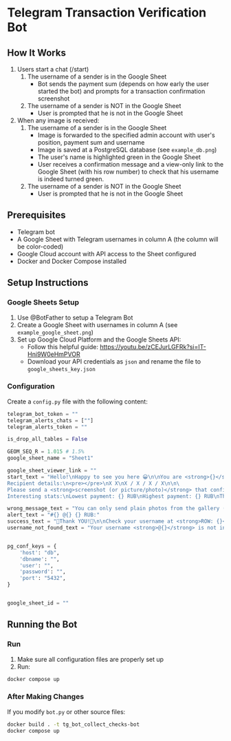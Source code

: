 # Telegram Transaction Verification Bot

## How It Works

1. Users start a chat (/start)
    1. The username of a sender is in the Google Sheet
        - Bot sends the payment sum (depends on how early the user started the bot) and prompts for a transaction confirmation screenshot
    2. The username of a sender is NOT in the Google Sheet
        - User is prompted that he is not in the Google Sheet
2. When any image is received:
   1. The username of a sender is in the Google Sheet
      - Image is forwarded to the specified admin account with user's position, payment sum and username
      - Image is saved at a PostgreSQL database (see `example_db.png`)
      - The user's name is highlighted green in the Google Sheet
      - User receives a confirmation message and a view-only link to the Google Sheet (with his row number) to check that his username is indeed turned green.
   2. The username of a sender is NOT in the Google Sheet
      - User is prompted that he is not in the Google Sheet

## Prerequisites

- Telegram bot
- A Google Sheet with Telegram usernames in column A (the column will be color-coded)
- Google Cloud account with API access to the Sheet configured
- Docker and Docker Compose installed

## Setup Instructions

### Google Sheets Setup

1. Use @BotFather to setup a Telegram Bot
2. Create a Google Sheet with usernames in column A (see `example_google_sheet.png`)
3. Set up Google Cloud Platform and the Google Sheets API:
   - Follow this helpful guide: https://youtu.be/zCEJurLGFRk?si=IT-Hni9W0eHmPVOR
   - Download your API credentials as `json` and rename the file to `google_sheets_key.json`

### Configuration

Create a `config.py` file with the following content:

```python
telegram_bot_token = ""
telegram_alerts_chats = [""]
telegram_alerts_token = ""

is_drop_all_tables = False

GEOM_SEQ_R = 1.015 # 1.5%
google_sheet_name = "Sheet1"

google_sheet_viewer_link = ""
start_text = "Hello!\nHappy to see you here 😀\n\nYou are <strong>{}</strong> out of {}\n\nYour payment is <strong>{} RUB</strong>.\n\n\
Recipient details:\n<pre></pre>\nX X\nX / X / X / X\n\n\
Please send a <strong>screenshot (or picture/photo)</strong> that confirms your transaction.\n\n\
Interesting stats:\nLowest payment: {} RUB\nHighest payment: {} RUB\nThe next guy will pay: {} RUB ({}% more)"

wrong_message_text = "You can only send plain photos from the gallery (no files).\nPlease try one more time."
alert_text = "#{} @{} {} RUB:"
success_text = "🥳Thank YOU!🎉\n\nCheck your username at <strong>ROW: {}</strong> (should be green):\n\n" + google_sheet_viewer_link
username_not_found_text = "Your username <strong>@{}</strong> is not in the Google Sheet:\n\n" + google_sheet_viewer_link


pg_conf_keys = {
    'host': "db",
    'dbname': "",
    'user': "",
    'password': "",
    'port': "5432",
}


google_sheet_id = ""
```

## Running the Bot

### Run

1. Make sure all configuration files are properly set up
2. Run:

```bash
docker compose up
```

### After Making Changes

If you modify `bot.py` or other source files:

```bash
docker build . -t tg_bot_collect_checks-bot
docker compose up
```
